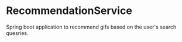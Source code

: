 # RecommendationService
Spring boot application to recommend gifs based on the user's search quesries.
